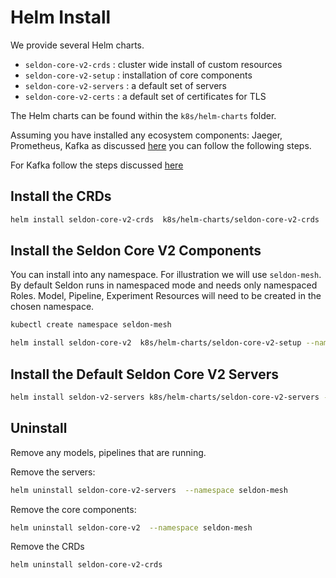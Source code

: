 # Helm Install

We provide several Helm charts.

 * `seldon-core-v2-crds` : cluster wide install of custom resources
 * `seldon-core-v2-setup` : installation of core components
 * `seldon-core-v2-servers` : a default set of servers
 * `seldon-core-v2-certs` : a default set of certificates for TLS

The Helm charts can be found within the `k8s/helm-charts` folder.

Assuming you have installed any ecosystem components: Jaeger, Prometheus, Kafka as discussed [here](./index.md) you can follow the
following steps.

For Kafka follow the steps discussed [here](kafka.md) 

## Install the CRDs

```bash
helm install seldon-core-v2-crds  k8s/helm-charts/seldon-core-v2-crds
```

## Install the Seldon Core V2 Components

You can install into any namespace. For illustration we will use `seldon-mesh`. By default Seldon runs in namespaced mode and needs only namespaced Roles. Model, Pipeline, Experiment Resources will need to be created in the chosen namespace.

```bash
kubectl create namespace seldon-mesh
```

```bash
helm install seldon-core-v2  k8s/helm-charts/seldon-core-v2-setup --namespace seldon-mesh
```

## Install the Default Seldon Core V2 Servers

```bash
helm install seldon-v2-servers k8s/helm-charts/seldon-core-v2-servers --namespace seldon-mesh
```

## Uninstall

Remove any models, pipelines that are running. 

Remove the servers:

```bash
helm uninstall seldon-core-v2-servers  --namespace seldon-mesh
```
Remove the core components:

```bash
helm uninstall seldon-core-v2  --namespace seldon-mesh
```

Remove the CRDs

```bash
helm uninstall seldon-core-v2-crds
```